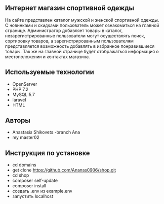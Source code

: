 ## Интернет магазин спортивной одежды
На сайте представлен каталог мужской и женской спортивной  одежды. С новинками и скидками пользователь может ознакомиться на главной странице. Администратор добавляет товары в каталог, незарегистрированные пользователи могут осуществлять поиск, сортировку товаров, а зарегистрированным пользователям представляется возможность добавлять в избранное понравившиеся товары. Так же на главной странице будет отображаться информация о местоположении и контактах магазина. 
## Используемые технологии
- OpenServer
- PHP 7.2
- MySQL 5.7
- laravel
- HTML
## Авторы 
- Anastasia Shikovets -branch Ana 
- my master02
## Инструкция по установке
- cd domains
- get clone https://github.com/Ananas0906/shop.git
- cd shop
- composer self-update
- composer install
- создать .env из example.env
- запустить localhost